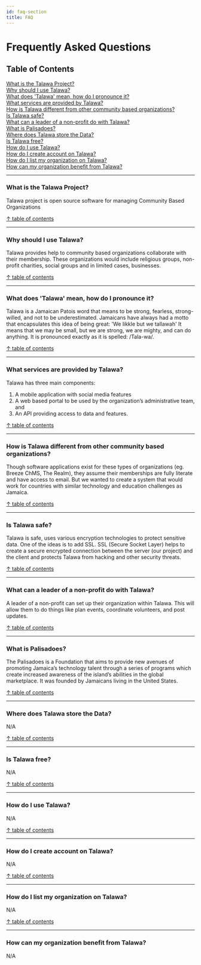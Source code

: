 ```yaml
---
id: faq-section
title: FAQ
---
```


# Frequently Asked Questions

## Table of Contents
[What is the Talawa Project?](#q-what-is-the-talawa-project)  
[Why should I use Talawa?](#q-why-should-i-use-talawa)  
[What does 'Talawa' mean, how do I pronounce it?](#q-what-does-talawa-mean-how-do-i-pronounce-it)  
[What services are provided by Talawa?](#q-what-services-are-provided-by-talawa)  
[How is Talawa different from other community based organizations?](#q-how-is-talawa-different-from-other-community-based-organizations)  
[Is Talawa safe?](#q-is-talawa-safe)  
[What can a leader of a non-profit do with Talawa?](#q-what-can-a-leader-of-a-non-profit-do-with-talawa)  
[What is Palisadoes?](#q-what-is-palisadoes)  
[Where does Talawa store the Data?](#q-where-does-talawa-store-the-data)  
[Is Talawa free?](#q-is-talawa-free)  
[How do I use Talawa?](#q-how-do-i-use-talawa)  
[How do I create account on Talawa?](#q-how-do-i-create-account-on-talawa)  
[How do I list my organization on Talawa?](#q-how-do-i-list-my-organization-on-talawa)  
[How can my organization benefit from Talawa?](#q-how-can-my-organization-benefit-from-talawa)

---

### What is the Talawa Project?
Talawa project is open source software for managing Community Based Organizations

[↑ table of contents](#table-of-contents)

---

### Why should I use Talawa?
Talawa provides help to community based organizations collaborate with their membership. These organizations would include religious groups, non-profit charities, social groups and in limited cases, businesses.​

[↑ table of contents](#table-of-contents)

---

### What does 'Talawa' mean, how do I pronounce it?
Talawa is a Jamaican Patois word that means to be strong, fearless, strong-willed, and not to be underestimated. Jamaicans have always had a motto that encapsulates this idea of being great: 'We likkle but we tallawah' It means that we may be small, but we are strong, we are mighty, and can do anything. It is pronounced exactly as it is spelled: /Tala-wa/.

[↑ table of contents](#table-of-contents)

---

### What services are provided by Talawa?
Talawa has three main components:
1. A mobile application with social media features
2. A web based portal to be used by the organization’s administrative team, and
3. An API providing access to data and features.​​

[↑ table of contents](#table-of-contents)

---

### How is Talawa different from other community based organizations?
Though software applications exist for these types of organizations (eg. Breeze ChMS, The Realm), they assume their memberships are fully literate and have access to email. But we wanted to create a system that would work for countries with similar technology and education challenges as Jamaica.​

[↑ table of contents](#table-of-contents)

---

### Is Talawa safe?
Talawa is safe, uses various encryption technologies to protect sensitive data. One of the ideas is to add SSL. SSL (Secure Socket Layer) helps to create a secure encrypted connection between the server (our project) and the client and protects Talawa from hacking and other security threats.

[↑ table of contents](#table-of-contents)

---

### What can a leader of a non-profit do with Talawa?
A leader of a non-profit can set up their organization within Talawa. This will allow them to do things like plan events, coordinate volunteers, and post updates.

[↑ table of contents](#table-of-contents)

---

### What is Palisadoes?
The Palisadoes is a Foundation that aims to provide new avenues of promoting Jamaica’s technology talent through a series of programs which create increased awareness of the island’s abilities in the global marketplace. It was founded by Jamaicans living in the United States.​

[↑ table of contents](#table-of-contents)

---

### Where does Talawa store the Data?
N/A

[↑ table of contents](#table-of-contents)

---

### Is Talawa free?
N/A

[↑ table of contents](#table-of-contents)

---

### How do I use Talawa?
N/A

[↑ table of contents](#table-of-contents)

---
	
### How do I create account on Talawa?
N/A

[↑ table of contents](#table-of-contents)

---

### How do I list my organization on Talawa?
N/A

[↑ table of contents](#table-of-contents)

---

### How can my organization benefit from Talawa?
N/A